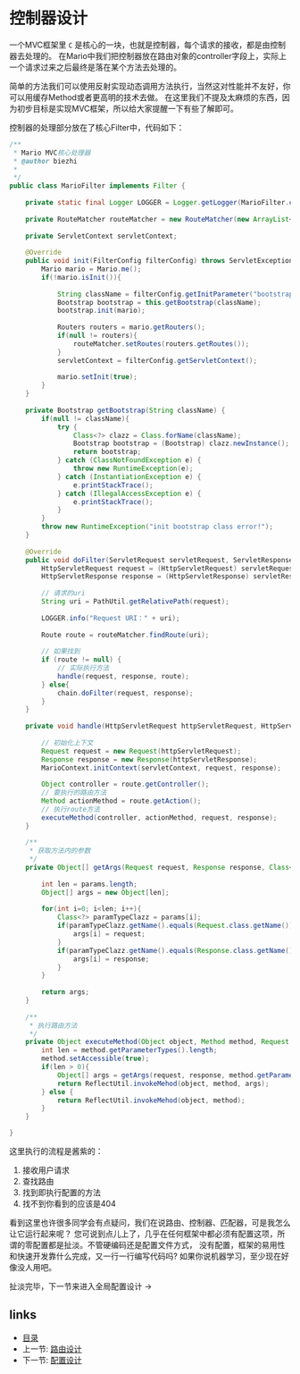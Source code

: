 # 控制器设计

一个MVC框架里 `C` 是核心的一块，也就是控制器，每个请求的接收，都是由控制器去处理的。
在Mario中我们把控制器放在路由对象的controller字段上，实际上一个请求过来之后最终是落在某个方法去处理的。

简单的方法我们可以使用反射实现动态调用方法执行，当然这对性能并不友好，你可以用缓存Method或者更高明的技术去做。
在这里我们不提及太麻烦的东西，因为初步目标是实现MVC框架，所以给大家提醒一下有些了解即可。

控制器的处理部分放在了核心Filter中，代码如下：

```java
/**
 * Mario MVC核心处理器
 * @author biezhi
 *
 */
public class MarioFilter implements Filter {
	
	private static final Logger LOGGER = Logger.getLogger(MarioFilter.class.getName());
	
	private RouteMatcher routeMatcher = new RouteMatcher(new ArrayList<Route>());
	
	private ServletContext servletContext;
	
	@Override
	public void init(FilterConfig filterConfig) throws ServletException {
		Mario mario = Mario.me();
		if(!mario.isInit()){
			
			String className = filterConfig.getInitParameter("bootstrap");
			Bootstrap bootstrap = this.getBootstrap(className);
			bootstrap.init(mario);
			
			Routers routers = mario.getRouters();
			if(null != routers){
				routeMatcher.setRoutes(routers.getRoutes());
			}
			servletContext = filterConfig.getServletContext();
			
			mario.setInit(true);
		}
	}
	
	private Bootstrap getBootstrap(String className) {
		if(null != className){
			try {
				Class<?> clazz = Class.forName(className);
				Bootstrap bootstrap = (Bootstrap) clazz.newInstance();
				return bootstrap;
			} catch (ClassNotFoundException e) {
				throw new RuntimeException(e);
			} catch (InstantiationException e) {
				e.printStackTrace();
			} catch (IllegalAccessException e) {
				e.printStackTrace();
			}
		}
		throw new RuntimeException("init bootstrap class error!");
	}
	
	@Override
	public void doFilter(ServletRequest servletRequest, ServletResponse servletResponse, FilterChain chain) throws IOException, ServletException {
		HttpServletRequest request = (HttpServletRequest) servletRequest;
        HttpServletResponse response = (HttpServletResponse) servletResponse;
        
        // 请求的uri
        String uri = PathUtil.getRelativePath(request);
        
        LOGGER.info("Request URI：" + uri);
        
        Route route = routeMatcher.findRoute(uri);
        
        // 如果找到
		if (route != null) {
			// 实际执行方法
			handle(request, response, route);
		} else{
			chain.doFilter(request, response);
		}
	}
	
	private void handle(HttpServletRequest httpServletRequest, HttpServletResponse httpServletResponse, Route route){
		
		// 初始化上下文
		Request request = new Request(httpServletRequest);
		Response response = new Response(httpServletResponse);
		MarioContext.initContext(servletContext, request, response);
		
		Object controller = route.getController();
		// 要执行的路由方法
		Method actionMethod = route.getAction();
		// 执行route方法
		executeMethod(controller, actionMethod, request, response);
	}
	
	/**
	 * 获取方法内的参数
	 */
	private Object[] getArgs(Request request, Response response, Class<?>[] params){
		
		int len = params.length;
		Object[] args = new Object[len];
		
		for(int i=0; i<len; i++){
			Class<?> paramTypeClazz = params[i];
			if(paramTypeClazz.getName().equals(Request.class.getName())){
				args[i] = request;
			}
			if(paramTypeClazz.getName().equals(Response.class.getName())){
				args[i] = response;
			}
		}
		
		return args;
	}
	
	/**
	 * 执行路由方法
	 */
	private Object executeMethod(Object object, Method method, Request request, Response response){
		int len = method.getParameterTypes().length;
		method.setAccessible(true);
		if(len > 0){
			Object[] args = getArgs(request, response, method.getParameterTypes());
			return ReflectUtil.invokeMehod(object, method, args);
		} else {
			return ReflectUtil.invokeMehod(object, method);
		}
	}

}
```

这里执行的流程是酱紫的：

 1. 接收用户请求
 2. 查找路由
 3. 找到即执行配置的方法
 4. 找不到你看到的应该是404

看到这里也许很多同学会有点疑问，我们在说路由、控制器、匹配器，可是我怎么让它运行起来呢？
您可说到点儿上了，几乎在任何框架中都必须有配置这项，所谓的零配置都是扯淡。不管硬编码还是配置文件方式，
没有配置，框架的易用性和快速开发靠什么完成，又一行一行编写代码吗? 如果你说机器学习，至少现在好像没人用吧。

扯淡完毕，下一节来进入全局配置设计 ->

## links
   * [目录](<SUMMARY.md>)
   * 上一节: [路由设计](<2.route.md>)
   * 下一节: [配置设计](<4.config.md>)
